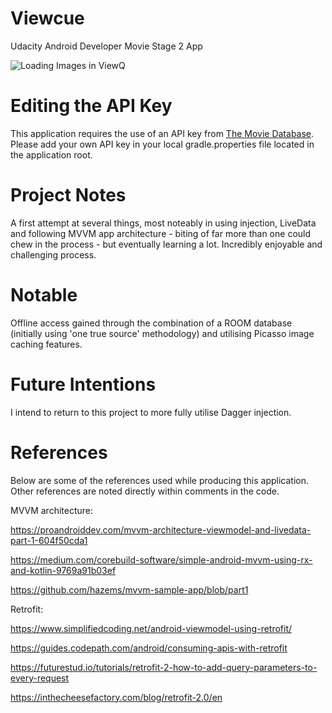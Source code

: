 # Viewcue
Udacity Android Developer Movie Stage 2 App

![Loading Images in ViewQ](https://s696797961.websitehome.co.uk/lundie/ghub_gif/lundie_viewCue_imageLoad3.gif)

# Editing the API Key
This application requires the use of an API key from [The Movie Database](https://www.themoviedb.org/). Please add your own API key in your local gradle.properties file located in the application root.

# Project Notes
A first attempt at several things, most noteably in using injection, LiveData and following MVVM app architecture - biting of far more than one could chew in the process - but eventually learning a lot. Incredibly enjoyable and challenging process. 

# Notable
Offline access gained through the combination of a ROOM database (initially using 'one true source' methodology) and utilising Picasso image caching features.

# Future Intentions
I intend to return to this project to more fully utilise Dagger injection.

# References

Below are some of the references used while producing this application. Other references are noted directly within comments in the code.

MVVM architecture:

https://proandroiddev.com/mvvm-architecture-viewmodel-and-livedata-part-1-604f50cda1

https://medium.com/corebuild-software/simple-android-mvvm-using-rx-and-kotlin-9769a91b03ef

https://github.com/hazems/mvvm-sample-app/blob/part1

Retrofit:

https://www.simplifiedcoding.net/android-viewmodel-using-retrofit/

https://guides.codepath.com/android/consuming-apis-with-retrofit

https://futurestud.io/tutorials/retrofit-2-how-to-add-query-parameters-to-every-request

https://inthecheesefactory.com/blog/retrofit-2.0/en
